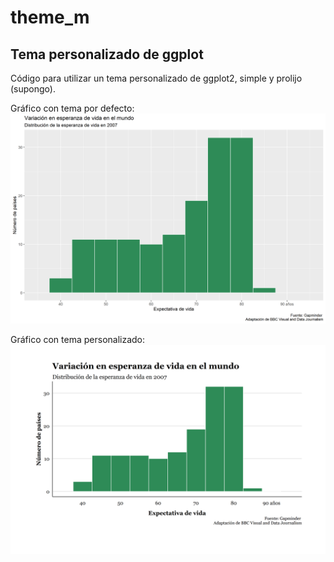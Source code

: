 # theme_m
## Tema personalizado de ggplot

Código para utilizar un tema personalizado de ggplot2, simple y prolijo (supongo). 

Gráfico con tema por defecto:
 ![](imagenes/plot_0.png)


Gráfico con tema personalizado:
 ![](imagenes/plot_1.png)
